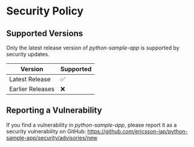 # Security Policy

## Supported Versions

Only the latest release version of _python-sample-app_ is supported by security
updates.

| Version          | Supported          |
| ---------------- | ------------------ |
| Latest Release   | :white_check_mark: |
| Earlier Releases | :x:                |

## Reporting a Vulnerability

If you find a vulnerability in _python-sample-app_, please report it as a security
vulnerability on GitHub:
<https://github.com/ericsson-iap/python-sample-app/security/advisories/new>

